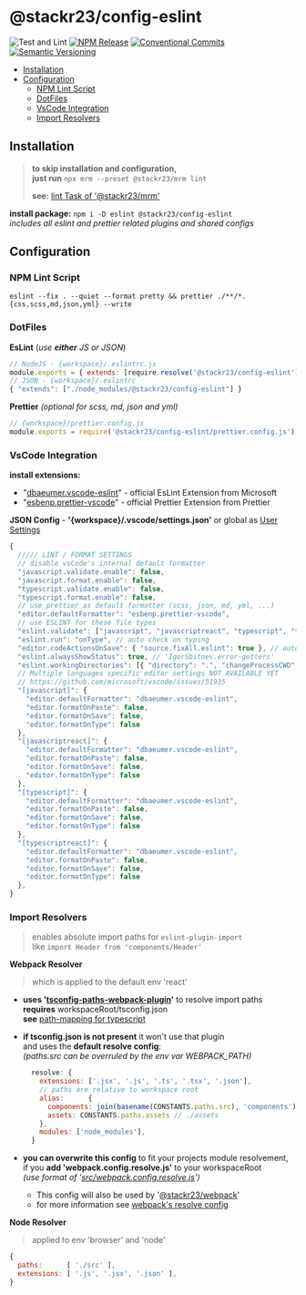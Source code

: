 # @stackr23/config-eslint

![Test and Lint](https://github.com/stackr23/config-eslint/actions/workflows/test_and_lint.yml/badge.svg)
[![NPM Release](https://img.shields.io/npm/v/%40stackr23%2Fconfig-eslint.svg?style=flat)](https://www.npmjs.com/package/%40viewar%2Fconfig-eslint) [![Conventional Commits](https://img.shields.io/badge/✔-Conventional%20Commits-blue.svg)](https://conventionalcommits.org) [![Semantic Versioning](https://img.shields.io/badge/%20%20%F0%9F%93%A6%F0%9F%9A%80-semantic--release-blue.svg)](https://github.com/semantic-release/semantic-release)

<!-- badge-urls -->

[semantic-img]: https://img.shields.io/badge/%20%20%F0%9F%93%A6%F0%9F%9A%80-semantic--release-blue.svg
[semantic-url]: https://semver.org/

<!-- /badge-urls -->

- [Installation](#installation)
- [Configuration](#configuration)
  - [NPM Lint Script](#npm-lint-script)
  - [DotFiles](#dotfiles)
  - [VsCode Integration](#vscode-integration)
  - [Import Resolvers](#import-resolvers)

## Installation

> **to skip installation and configuration,**  
> **just run** `npx mrm --preset @stackr23/mrm lint`
>
> **see:** [lint Task of '@stackr23/mrm'](https://github.com/stackr23/mrm#lint)

**install package:** `npm i -D eslint @stackr23/config-eslint`  
_includes all eslint and prettier related plugins and shared configs_

## Configuration

### NPM Lint Script

`eslint --fix . --quiet --format pretty && prettier ./**/*.{css,scss,md,json,yml} --write`

### DotFiles

**EsLint** (_use **either** JS or JSON_)

```js
// NodeJS - {workspace}/.eslintrc.js
module.exports = { extends: [require.resolve('@stackr23/config-eslint')] }
// JSON - {workspace}/.eslintrc
{ "extends": ["./node_modules/@stackr23/config-eslint"] }
```

**Prettier** _(optional for scss, md, json and yml)_

```js
// {workspace}/prettier.config.js
module.exports = require('@stackr23/config-eslint/prettier.config.js')
```

### VsCode Integration

**install extensions:**

- "[dbaeumer.vscode-eslint](https://marketplace.visualstudio.com/items?itemName=dbaeumer.vscode-eslint)" - official EsLint Extension from Microsoft
- "[esbenp.prettier-vscode](https://marketplace.visualstudio.com/items?itemName=esbenp.prettier-vscode)" - official Prettier Extension from Prettier

**JSON Config** - **'{workspace}/.vscode/settings.json'** or global as [User Settings](https://code.visualstudio.com/docs/getstarted/settings#_settings-file-locations)

```javascript
{
  ///// LINT / FORMAT SETTINGS
  // disable vsCode's internal default formatter
  "javascript.validate.enable": false,
  "javascript.format.enable": false,
  "typescript.validate.enable": false,
  "typescript.format.enable": false,
  // use prettier as default formatter (scss, json, md, yml, ...)
  "editor.defaultFormatter": "esbenp.prettier-vscode",
  // use ESLINT for these file types
  "eslint.validate": ["javascript", "javascriptreact", "typescript", "typescriptreact"],
  "eslint.run": "onType", // auto check on typing
  "editor.codeActionsOnSave": { "source.fixAll.eslint": true }, // auto fix on save
  "eslint.alwaysShowStatus": true, // 'IgorSbitnev.error-gutters'
  "eslint.workingDirectories": [{ "directory": ".", "changeProcessCWD": true }],
  // Multiple languages specific editor settings NOT AVAILABLE YET
  // https://github.com/microsoft/vscode/issues/51935
  "[javascript]": {
    "editor.defaultFormatter": "dbaeumer.vscode-eslint",
    "editor.formatOnPaste": false,
    "editor.formatOnSave": false,
    "editor.formatOnType": false
  },
  "[javascriptreact]": {
    "editor.defaultFormatter": "dbaeumer.vscode-eslint",
    "editor.formatOnPaste": false,
    "editor.formatOnSave": false,
    "editor.formatOnType": false
  },
  "[typescript]": {
    "editor.defaultFormatter": "dbaeumer.vscode-eslint",
    "editor.formatOnPaste": false,
    "editor.formatOnSave": false,
    "editor.formatOnType": false
  },
  "[typescriptreact]": {
    "editor.defaultFormatter": "dbaeumer.vscode-eslint",
    "editor.formatOnPaste": false,
    "editor.formatOnSave": false,
    "editor.formatOnType": false
  },
}

```

### Import Resolvers

> enables absolute import paths for `eslint-plugin-import`  
> like `import Header from 'components/Header'`

**Webpack Resolver**

> which is applied to the default env 'react'

- **uses '[tsconfig-paths-webpack-plugin](https://github.com/dividab/tsconfig-paths-webpack-plugin#readme)'** to resolve import paths  
  **requires** workspaceRoot/tsconfig.json  
  **see** [path-mapping for typescript](https://www.typescriptlang.org/docs/handbook/module-resolution.html#path-mapping)
- **if tsconfig.json is not present** it won't use that plugin  
  and uses the **default resolve config**:  
  _(paths.src can be overruled by the env var WEBPACK_PATH)_

  ```js
    resolve: {
      extensions: ['.jsx', '.js', '.ts', '.tsx', '.json'],
      // paths are relative to workspace root
      alias:      {
        components: join(basename(CONSTANTS.paths.src), 'components'), // ./src/components
        assets: CONSTANTS.paths.assets // ./assets
      },
      modules: ['node_modules'],
    }
  ```

- **you can overwrite this config** to fit your projects module resolvement,  
  if you **add 'webpack.config.resolve.js'** to your workspaceRoot  
  _(use format of '[src/webpack.config.resolve.js](https://github.com/stackr23/webpack/blob/master/src/webpack.config.resolve.js)')_
  - This config will also be used by '[@stackr23/webpack](https://github.com/stackr23/webpack)'
  - for more information see [webpack's resolve config](https://webpack.js.org/configuration/resolve/)

**Node Resolver**

> applied to env 'browser' and 'node'

```javascript
{
  paths:      [ './src' ],
  extensions: [ '.js', '.jsx', '.json' ],
}
```

